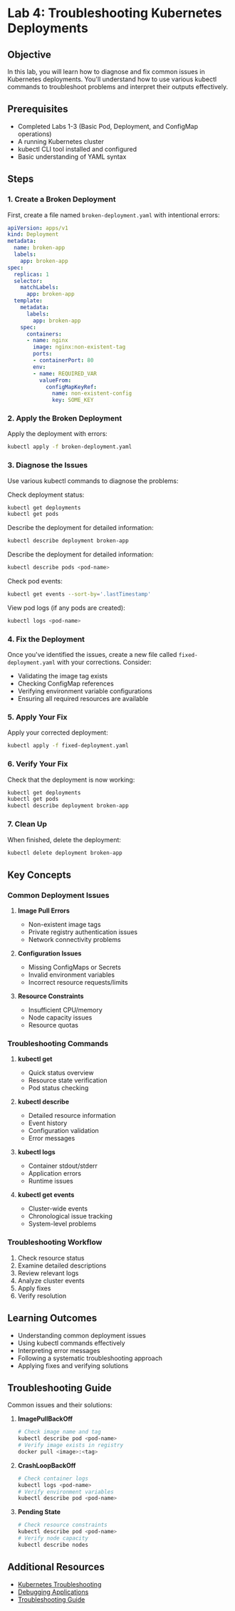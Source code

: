 # Lab 4: Troubleshooting Kubernetes Deployments

## Objective
In this lab, you will learn how to diagnose and fix common issues in Kubernetes deployments. You'll understand how to use various kubectl commands to troubleshoot problems and interpret their outputs effectively.

## Prerequisites
- Completed Labs 1-3 (Basic Pod, Deployment, and ConfigMap operations)
- A running Kubernetes cluster
- kubectl CLI tool installed and configured
- Basic understanding of YAML syntax

## Steps

### 1. Create a Broken Deployment
First, create a file named `broken-deployment.yaml` with intentional errors:

```yaml
apiVersion: apps/v1
kind: Deployment
metadata:
  name: broken-app
  labels:
    app: broken-app
spec:
  replicas: 1
  selector:
    matchLabels:
      app: broken-app
  template:
    metadata:
      labels:
        app: broken-app
    spec:
      containers:
      - name: nginx
        image: nginx:non-existent-tag 
        ports:
        - containerPort: 80
        env:
        - name: REQUIRED_VAR
          valueFrom:
            configMapKeyRef:
              name: non-existent-config  
              key: SOME_KEY
```

### 2. Apply the Broken Deployment
Apply the deployment with errors:
```bash
kubectl apply -f broken-deployment.yaml
```

### 3. Diagnose the Issues
Use various kubectl commands to diagnose the problems:

Check deployment status:
```bash
kubectl get deployments
kubectl get pods
```

Describe the deployment for detailed information:
```bash
kubectl describe deployment broken-app
```

Describe the deployment for detailed information:
```bash
kubectl describe pods <pod-name>
```

Check pod events:
```bash
kubectl get events --sort-by='.lastTimestamp'
```

View pod logs (if any pods are created):
```bash
kubectl logs <pod-name>
```

### 4. Fix the Deployment
Once you've identified the issues, create a new file called `fixed-deployment.yaml` with your corrections. Consider:
- Validating the image tag exists
- Checking ConfigMap references
- Verifying environment variable configurations
- Ensuring all required resources are available

### 5. Apply Your Fix
Apply your corrected deployment:
```bash
kubectl apply -f fixed-deployment.yaml
```

### 6. Verify Your Fix
Check that the deployment is now working:
```bash
kubectl get deployments
kubectl get pods
kubectl describe deployment broken-app
```

### 7. Clean Up
When finished, delete the deployment:
```bash
kubectl delete deployment broken-app
```

## Key Concepts

### Common Deployment Issues
1. **Image Pull Errors**
   - Non-existent image tags
   - Private registry authentication issues
   - Network connectivity problems

2. **Configuration Issues**
   - Missing ConfigMaps or Secrets
   - Invalid environment variables
   - Incorrect resource requests/limits

3. **Resource Constraints**
   - Insufficient CPU/memory
   - Node capacity issues
   - Resource quotas

### Troubleshooting Commands
1. **kubectl get**
   - Quick status overview
   - Resource state verification
   - Pod status checking

2. **kubectl describe**
   - Detailed resource information
   - Event history
   - Configuration validation
   - Error messages

3. **kubectl logs**
   - Container stdout/stderr
   - Application errors
   - Runtime issues

4. **kubectl get events**
   - Cluster-wide events
   - Chronological issue tracking
   - System-level problems

### Troubleshooting Workflow
1. Check resource status
2. Examine detailed descriptions
3. Review relevant logs
4. Analyze cluster events
5. Apply fixes
6. Verify resolution

## Learning Outcomes
- Understanding common deployment issues
- Using kubectl commands effectively
- Interpreting error messages
- Following a systematic troubleshooting approach
- Applying fixes and verifying solutions

## Troubleshooting Guide
Common issues and their solutions:

1. **ImagePullBackOff**
   ```bash
   # Check image name and tag
   kubectl describe pod <pod-name>
   # Verify image exists in registry
   docker pull <image>:<tag>
   ```

2. **CrashLoopBackOff**
   ```bash
   # Check container logs
   kubectl logs <pod-name>
   # Verify environment variables
   kubectl describe pod <pod-name>
   ```

3. **Pending State**
   ```bash
   # Check resource constraints
   kubectl describe pod <pod-name>
   # Verify node capacity
   kubectl describe nodes
   ```

## Additional Resources
- [Kubernetes Troubleshooting](https://kubernetes.io/docs/tasks/debug/)
- [Debugging Applications](https://kubernetes.io/docs/tasks/debug-application-cluster/debug-application/)
- [Troubleshooting Guide](https://kubernetes.io/docs/tasks/debug-application-cluster/debug-application-introspection/)

